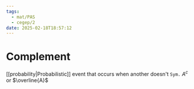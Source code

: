 ```yaml
---
tags:
  - mat/PAS
  - cegep/2
date: 2025-02-18T18:57:12
---
```


# Complement

[[probability|Probabilistic]] event that occurs when another doesn't
`Sym.` $A^c$ or $\overline{A}$